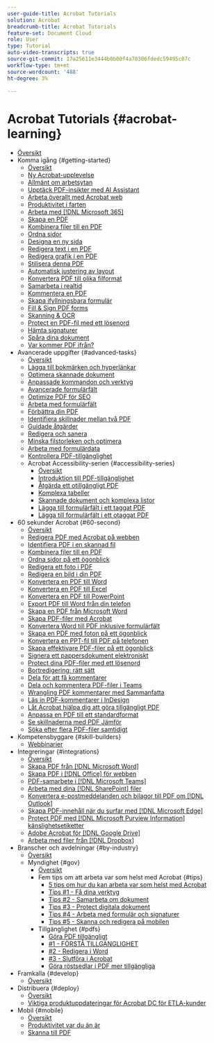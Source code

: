 ```yaml
---
user-guide-title: Acrobat Tutorials
solution: Acrobat
breadcrumb-title: Acrobat Tutorials
feature-set: Document Cloud
role: User
type: Tutorial
auto-video-transcripts: true
source-git-commit: 17a25611e3444b0b00f4a78306fdedc59495c07c
workflow-type: tm+mt
source-wordcount: '488'
ht-degree: 3%

---
```



# Acrobat Tutorials {#acrobat-learning}

+ [Översikt](overview.md)
+ Komma igång {#getting-started}
   + [Översikt](getting-started/getting-started-overview.md)
   + [Ny Acrobat-upplevelse](getting-started/new-workspace.md)
   + [Allmänt om arbetsytan](getting-started/get-to-know-the-acrobat-dc-interface.md)
   + [Upptäck PDF-insikter med AI Assistant](getting-started/ai-assistant.md)
   + [Arbeta överallt med Acrobat web](getting-started/acrobatweb.md)
   + [Produktivitet i farten](getting-started/productivity.md)
   + [Arbeta med [!DNL Microsoft 365]](https://experienceleague.adobe.com/docs/document-cloud-learn/acrobat-learning/integrations/integrate-overview.html#microsoft)
   + [Skapa en PDF](getting-started/create-pdf.md)
   + [Kombinera filer till en PDF](getting-started/combine-to-pdf.md)
   + [Ordna sidor](getting-started/organize.md)
   + [Designa en ny sida](getting-started/add-custom-page.md)
   + [Redigera text i en PDF](getting-started/edit-pdf.md)
   + [Redigera grafik i en PDF](getting-started/edit-graphics.md)
   + [Stilisera denna PDF](getting-started/stylize-this-pdf.md)
   + [Automatisk justering av layout](getting-started/auto-adjust-layout.md)
   + [Konvertera PDF till olika filformat](getting-started/export-pdf.md)
   + [Samarbeta i realtid](getting-started/collaborate.md)
   + [Kommentera en PDF](getting-started/comment-on-pdf-files.md)
   + [Skapa ifyllningsbara formulär](getting-started/create-fillable-forms.md)
   + [Fill &amp; Sign PDF forms](getting-started/fill-and-sign.md)
   + [Skanning &amp; OCR](getting-started/scan-and-ocr.md)
   + [Protect en PDF-fil med ett lösenord](getting-started/password-protect.md)
   + [Hämta signaturer](getting-started/signatures.md)
   + [Spåra dina dokument](getting-started/track.md)
   + [Var kommer PDF ifrån?](getting-started/where-do-pdfs-come-from.md)
+ Avancerade uppgifter {#advanced-tasks}
   + [Översikt](advanced-tasks/advanced-tasks-overview.md)
   + [Lägga till bokmärken och hyperlänkar](advanced-tasks/bookmarks.md)
   + [Optimera skannade dokument](advanced-tasks/optimizescan.md)
   + [Anpassade kommandon och verktyg](advanced-tasks/custom.md)
   + [Avancerade formulärfält](advanced-tasks/advancedforms.md)
   + [Optimize PDF för SEO](advanced-tasks/optimizeseo.md)
   + [Arbeta med formulärfält](advanced-tasks/workforms.md)
   + [Förbättra din PDF](advanced-tasks/enhance.md)
   + [Identifiera skillnader mellan två PDF](advanced-tasks/compare.md)
   + [Guidade åtgärder](advanced-tasks/action.md)
   + [Redigera och sanera](advanced-tasks/redact.md)
   + [Minska filstorleken och optimera](advanced-tasks/reduce.md)
   + [Arbeta med formulärdata](advanced-tasks/formdata.md)
   + [Kontrollera PDF-tillgänglighet](advanced-tasks/accessibility.md)
   + Acrobat Accessibility-serien {#accessibility-series}
      + [Översikt](advanced-tasks/accessibility-series.md)
      + [Introduktion till PDF-tillgänglighet](advanced-tasks/accessibilitysession1.md)
      + [Åtgärda ett otillgängligt PDF](advanced-tasks/accessibilitysession2.md)
      + [Komplexa tabeller](advanced-tasks/accessibilitysession3.md)
      + [Skannade dokument och komplexa listor](advanced-tasks/accessibilitysession4.md)
      + [Lägga till formulärfält i ett taggat PDF](advanced-tasks/accessibilitysession5.md)
      + [Lägga till formulärfält i ett otaggat PDF](advanced-tasks/accessibilitysession6.md)
+ 60 sekunder Acrobat {#60-second}
   + [Översikt](60-second/60-second-overview.md)
   + [Redigera PDF med Acrobat på webben](60-second/edit.md)
   + [Identifiera PDF i en skannad fil](60-second/textrecognition.md)
   + [Kombinera filer till en PDF](60-second/combine-to-one-pdf.md)
   + [Ordna sidor på ett ögonblick](60-second/organize.md)
   + [Redigera ett foto i PDF](60-second/editphoto.md)
   + [Redigera en bild i din PDF](60-second/editgraphic.md)
   + [Konvertera en PDF till Word](60-second/convert-pdf-word.md)
   + [Konvertera en PDF till Excel](60-second/convert-pdf-excel.md)
   + [Konvertera en PDF till PowerPoint](60-second/convert-pdf-powerpoint.md)
   + [Export PDF till Word från din telefon](60-second/exportwordphone.md)
   + [Skapa en PDF från Microsoft Word](60-second/word-to-pdf.md)
   + [Skapa PDF-filer med Acrobat](60-second/create-from-acrobat.md)
   + [Konvertera Word till PDF inklusive formulärfält](60-second/wordform.md)
   + [Skapa en PDF med foton på ett ögonblick](60-second/photo.md)
   + [Konvertera en PPT-fil till PDF på telefonen](60-second/phone.md)
   + [Skapa effektivare PDF-filer på ett ögonblick](60-second/optimize.md)
   + [Signera ett pappersdokument elektroniskt](60-second/sign.md)
   + [Protect dina PDF-filer med ett lösenord](60-second/protect.md)
   + [Bortredigering: rätt sätt](60-second/redaction.md)
   + [Dela för att få kommentarer](60-second/share-comment.md)
   + [Dela och kommentera PDF-filer i Teams](60-second/share-comment-teams.md)
   + [Wrangling PDF kommentarer med Sammanfatta](60-second/summarize-comments.md)
   + [Läs in PDF-kommentarer i InDesign](60-second/indesign.md)
   + [Låt Acrobat hjälpa dig att göra tillgängligt PDF](60-second/accessible.md)
   + [Anpassa en PDF till ett standardformat](60-second/conform.md)
   + [Se skillnaderna med PDF Jämför](60-second/compare.md)
   + [Söka efter flera PDF-filer samtidigt](60-second/search.md)
+ Kompetensbyggare {#skill-builders}
   + [Webbinarier](skill-builder/skill-builder-webinars.md)
+ Integreringar {#integrations}
   + [Översikt](integrate/integrate-overview.md)
   + [Skapa PDF från  [!DNL Microsoft Word]](integrate/createfromword.md)
   + [Skapa PDF i [!DNL Office] för webben](integrate/createofficeweb.md)
   + [PDF-samarbete i  [!DNL Microsoft Teams]](integrate/acrobatandteams.md)
   + [Arbeta med dina [!DNL SharePoint] filer](integrate/acrobatandsp.md)
   + [Konvertera e-postmeddelanden och bilagor till PDF om  [!DNL Outlook]](integrate/outlook.md)
   + [Skapa PDF-innehåll när du surfar med  [!DNL Microsoft Edge]](integrate/edge.md)
   + [Protect PDF med  [!DNL Microsoft Purview Information] känslighetsetiketter](integrate/microsoftsensitivitylabels.md)
   + [Adobe Acrobat för  [!DNL Google Drive]](integrate/acrobatandgoogle.md)
   + [Arbeta med filer från  [!DNL Dropbox]](integrate/acrobat-dropbox.md)
+ Branscher och avdelningar {#by-industry}
   + [Översikt](industry/industry-overview.md)
   + Myndighet {#gov}
      + [Översikt](industry/gov/gov-overview.md)
      + Fem tips om att arbeta var som helst med Acrobat {#tips}
         + [5 tips om hur du kan arbeta var som helst med Acrobat](industry/gov/5-tips-for-working-anywhere-with-acrobat-dc-for-government.md)
         + [Tips #1 - Få dina verktyg](industry/gov/get-your-tools.md)
         + [Tips #2 - Samarbeta om dokument](industry/gov/collaborate-on-documents.md)
         + [Tips #3 - Protect digitala dokument](industry/gov/protect-digital-documents.md)
         + [Tips #4 - Arbeta med formulär och signaturer](industry/gov/work-with-forms-and-signatures.md)
         + [Tips #5 - Skanna och redigera på mobilen](industry/gov/scan-and-edit-on-mobile.md)
      + Tillgänglighet {#pdfs}
         + [Göra PDF tillgängligt](industry/gov/making-pdfs-accessible.md)
         + [#1 - FÖRSTÅ TILLGÄNGLIGHET](industry/gov/understanding-accessibility.md)
         + [#2 - Redigera i Word](industry/gov/authoring-in-word.md)
         + [#3 - Slutföra i Acrobat](industry/gov/finishing-in-acrobat.md)
         + [Göra röstsedlar i PDF mer tillgängliga](industry/gov/making-pdf-ballots-accessible.md)
+ Framkalla {#develop}
   + [Översikt](develop/develop-overview.md)
+ Distribuera {#deploy}
   + [Översikt](deploy/deploy-overview.md)
   + [Viktiga produktuppdateringar för Acrobat DC för ETLA-kunder](deploy/signentitlementchanges.md)
+ Mobil {#mobile}
   + [Översikt](mobile/mobile-overview.md)
   + [Produktivitet var du än är](https://experienceleague.adobe.com/docs/document-cloud-learn/acrobat-learning/getting-started/productivity.html)
   + [Skanna till PDF](mobile/scan-mobile-app.md)
